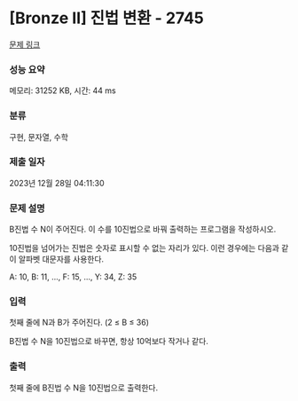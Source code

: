 # [Bronze II] 진법 변환 - 2745 

[문제 링크](https://www.acmicpc.net/problem/2745) 

### 성능 요약

메모리: 31252 KB, 시간: 44 ms

### 분류

구현, 문자열, 수학

### 제출 일자

2023년 12월 28일 04:11:30

### 문제 설명

<p>B진법 수 N이 주어진다. 이 수를 10진법으로 바꿔 출력하는 프로그램을 작성하시오.</p>

<p>10진법을 넘어가는 진법은 숫자로 표시할 수 없는 자리가 있다. 이런 경우에는 다음과 같이 알파벳 대문자를 사용한다.</p>

<p>A: 10, B: 11, ..., F: 15, ..., Y: 34, Z: 35</p>

### 입력 

 <p>첫째 줄에 N과 B가 주어진다. (2 ≤ B ≤ 36)</p>

<p>B진법 수 N을 10진법으로 바꾸면, 항상 10억보다 작거나 같다.</p>

### 출력 

 <p>첫째 줄에 B진법 수 N을 10진법으로 출력한다.</p>

